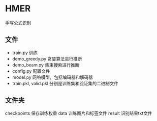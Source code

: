 <!--
 * @Descripttion: 
 * @Version: 
 * @Author: jianh
 * @Email: 595495856@qq.com
 * @Date: 2020-06-01 20:45:44
 * @LastEditTime: 2020-06-01 21:36:59
 -->
# HMER
手写公式识别

## 文件
- train.py 训练
- demo_greedy.py 贪婪算法进行推断
- demo_beam.py  集束搜索进行推断
- config.py  配置文件
- model.py 网络模型，包括编码器和解码器
- train.pkl, valid.pkl  分别是训练集和验证集的二进制文件

## 文件夹
checkpoints 保存训练权重
data 训练图片和标签文件
result 识别结果txt文件